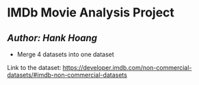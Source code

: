 # IMDb Movie Analysis Project
## *Author: Hank Hoang*

* Merge 4 datasets into one dataset






Link to the dataset: https://developer.imdb.com/non-commercial-datasets/#imdb-non-commercial-datasets
